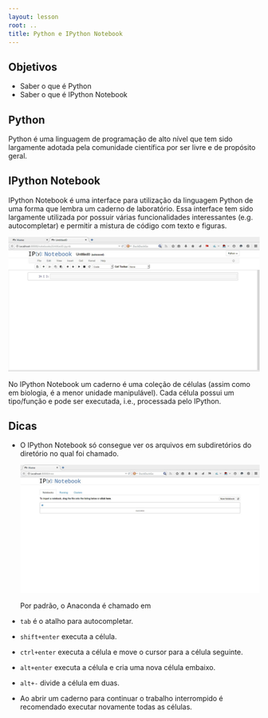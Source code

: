 ```yaml
---
layout: lesson
root: ..
title: Python e IPython Notebook
---
```


## Objetivos

- Saber o que é Python
- Saber o que é IPython Notebook

## Python

Python é uma linguagem de programação de alto nível que tem sido largamente
adotada pela comunidade científica por ser livre e de propósito geral.

## IPython Notebook

IPython Notebook é uma interface para utilização da linguagem Python de uma
forma que lembra um caderno de laboratório. Essa interface tem sido largamente
utilizada por possuir várias funcionalidades interessantes (e.g.  autocompletar)
e permitir a mistura de código com texto e figuras.

![Screenshot de um notebook recém criado](img/ipython-notebook-new.jpg)

No IPython Notebook um caderno é uma coleção de células (assim como em biologia,
é a menor unidade manipulável). Cada célula possui um tipo/função e pode ser
executada, i.e., processada pelo IPython.


## Dicas

-   O IPython Notebook só consegue ver os arquivos em subdiretórios do diretório
    no qual foi chamado.

    ![](img/ipython-notebook-home.jpg)

    Por padrão, o Anaconda é chamado em
-   `tab` é o atalho para autocompletar.
-   `shift+enter` executa a célula.
-   `ctrl+enter` executa a célula e move o cursor para a célula seguinte.
-   `alt+enter` executa a célula e cria uma nova célula embaixo.
-   `alt+-` divide a célula em duas.
-   Ao abrir um caderno para continuar o trabalho interrompido é recomendado
    executar novamente todas as células.
